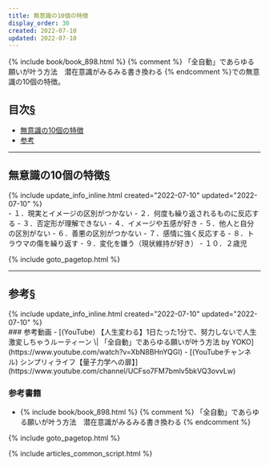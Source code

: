 ```yaml
---
title: 無意識の10個の特徴
display_order: 30
created: 2022-07-10
updated: 2022-07-10
---
```

{% include book/book_898.html %} {% comment %} 「全自動」であらゆる願いが叶う方法　潜在意識がみるみる書き換わる {% endcomment %}での無意識の10個の特徴。
## <a name="index">目次</a><a class="heading-anchor-permalink" href="#目次">§</a>

<ul id="index_ul">
<li><a href="#無意識の10個の特徴">無意識の10個の特徴</a></li>
<li><a href="#参考">参考</a></li>
</ul>

* * *
## <a name="無意識の10個の特徴">無意識の10個の特徴</a><a class="heading-anchor-permalink" href="#無意識の10個の特徴">§</a>
<div class="chapter-updated">{% include update_info_inline.html created="2022-07-10" updated="2022-07-10" %}</div>
- １．現実とイメージの区別がつかない
- ２．何度も繰り返されるものに反応する
- ３．否定形が理解できない
- ４．イメージや五感が好き
- ５．他人と自分の区別がない
- ６．善悪の区別がつかない
- ７．感情に強く反応する
- ８．トラウマの傷を繰り返す
- ９．変化を嫌う（現状維持が好き）
- １０．２歳児

{% include goto_pagetop.html %}

* * *
## <a name="参考">参考</a><a class="heading-anchor-permalink" href="#参考">§</a>
<div class="chapter-updated">{% include update_info_inline.html created="2022-07-10" updated="2022-07-10" %}</div>
### 参考動画
- [(YouTube) 【人生変わる】1日たった1分で、努力しないで人生激変しちゃうルーティーン \| 「全自動」であらゆる願いが叶う方法 by YOKO](https://www.youtube.com/watch?v=XbN8BHnYQGI)
- [(YouTubeチャンネル) シンプリィライフ【量子力学への扉】](https://www.youtube.com/channel/UCFso7FM7bmlv5bkVQ3ovvLw)

### 参考書籍
- {% include book/book_898.html %} {% comment %} 「全自動」であらゆる願いが叶う方法　潜在意識がみるみる書き換わる {% endcomment %}

{% include goto_pagetop.html %}

{% include articles_common_script.html %}
